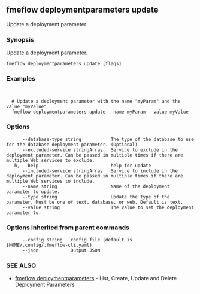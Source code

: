 ## fmeflow deploymentparameters update

Update a deployment parameter

### Synopsis

Update a deployment parameter.

```
fmeflow deploymentparameters update [flags]
```

### Examples

```


  # Update a deployment parameter with the name "myParam" and the value "myValue"
  fmeflow deploymentparameters update --name myParam --value myValue

```

### Options

```
      --database-type string           The type of the database to use for the database deployment parameter. (Optional)
      --excluded-service stringArray   Service to exclude in the deployment parameter. Can be passed in multiple times if there are multiple Web services to exclude.
  -h, --help                           help for update
      --included-service stringArray   Service to include in the deployment parameter. Can be passed in multiple times if there are multiple Web services to include.
      --name string                    Name of the deployment parameter to update.
      --type string                    Update the type of the parameter. Must be one of text, database, or web. Default is text.
      --value string                   The value to set the deployment parameter to.
```

### Options inherited from parent commands

```
      --config string   config file (default is $HOME/.config/.fmeflow-cli.yaml)
      --json            Output JSON
```

### SEE ALSO

* [fmeflow deploymentparameters](fmeflow_deploymentparameters.md)	 - List, Create, Update and Delete Deployment Parameters

